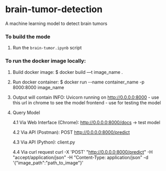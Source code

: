 # brain-tumor-detection
A machine learning model to detect brain tumors

### To build the mode
1. Run the `brain-tumor.ipynb` script

### To run the docker image locally:
1. Build docker image:
    $ docker build —t image_name .

2. Run docker container:
    $ docker run --name container_name -p 8000:8000 image_name

3. Output will contain
    INFO: Uvicorn running on http://0.0.0.0:8000
        - use this url in chrome to see the model frontend
        - use for testing the model

4. Query Model

    4.1 Via Web Interface (Chrome):
        http://0.0.0.0:8000/docs -> test model

    4.2 Via API (Postman):
        POST http://0.0.0.0:8000/predict
    
    4.3 Via API (Python):
        client.py

    4.4 Via curl request
        curl -X 'POST' "http://0.0.0.0:8000/predict" -H "accept/application/json" -H "Content-Type: application/json" -d '{"image_path":"path_to_image"}'
